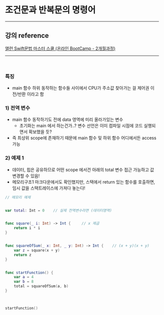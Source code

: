 # 조건문과 반복문의 명령어

---

## 강의 reference

[앨런 Swift문법 마스터 스쿨 (온라인 BootCamp - 2개월과정)](https://www.inflearn.com/course/스위프트-문법-마스터-스쿨/dashboard)

---

<br>

### 특징

- main 함수 하위 동작하는 함수들 사이에서 CPU가 주소값 찾아가는 걸 제어권 이전/반환 이라고 함

### 1) 전역 변수

- main 함수 동작하기도 전에 data 영역에 미리 올라가있는 변수
  - 초기화는 main 에서 하는건가..? 변수 선언은 이미 컴파일 시점에 코드 실행되면서 확보했을 듯?
- 즉 최상위 scope에 존재하기 때문에 main 함수 및 하위 함수 어디에서든 access 가능

### 2) 예제 1

- 데이터, 힙은 공유하므로 어떤 scope 에서건 아래의 total 변수 접근 가능하고 값 변경할 수 있음!
- 메모리구조1 마크다운에서도 확인했지만, 스택에서 return 있는 함수를 호출하면, 임시 값을 스택트레이스에 가져다 놓는다!

```swift
// 메모리 예제


var total: Int = 0    // 실제 전역변수라면 (데이터영역)


func square(_ i: Int) -> Int {     // x 제곱
    return i * i
}


func squareOfSum(_ x: Int, _ y: Int) -> Int {    // (x + y)(x + y)
    var z = square(x + y)
    return z
}


func startFunction() {
    var a = 4
    var b = 8
    total = squareOfSum(a, b)
}



startFunction()
```
